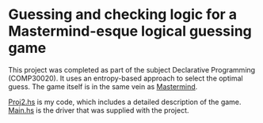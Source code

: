 # Guessing and checking logic for a Mastermind-esque logical guessing game

This project was completed as part of the subject Declarative Programming
(COMP30020). It uses an entropy-based approach to select the optimal guess. The
game itself is in the same vein as [Mastermind](https://en.wikipedia.org/wiki/Mastermind_(board_game)).

[Proj2.hs](https://github.com/ljdoig/GuessTheChord/blob/main/Proj2.hs) is my 
code, which includes a detailed description of the game. 
[Main.hs](https://github.com/ljdoig/GuessTheChord/blob/main/Main.hs) is the 
driver that was supplied with the project.
